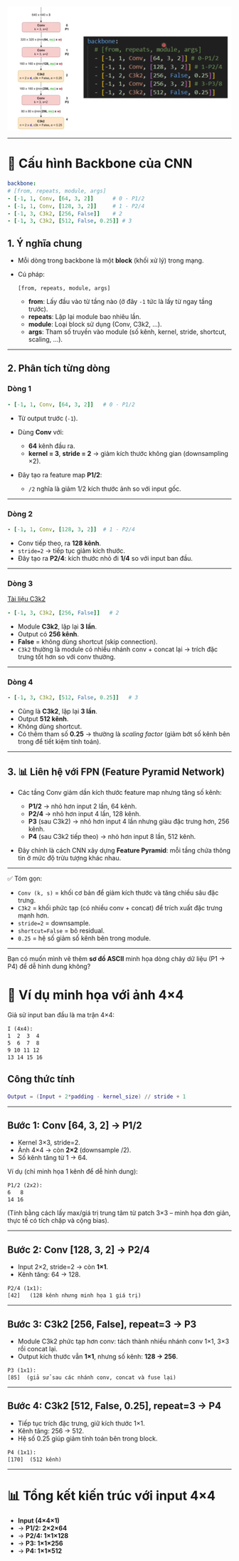 ![backbone](../imgs/backbone.jpg)


---

# 🧠 Cấu hình Backbone của CNN

```yaml
backbone:
# [from, repeats, module, args]
- [-1, 1, Conv, [64, 3, 2]]      # 0 - P1/2
- [-1, 1, Conv, [128, 3, 2]]     # 1 - P2/4
- [-1, 3, C3k2, [256, False]]    # 2
- [-1, 3, C3k2, [512, False, 0.25]] # 3
```

## 1. Ý nghĩa chung

* Mỗi dòng trong backbone là một **block** (khối xử lý) trong mạng.
* Cú pháp:

  ```
  [from, repeats, module, args]
  ```

  * **from**: Lấy đầu vào từ tầng nào (ở đây `-1` tức là lấy từ ngay tầng trước).
  * **repeats**: Lặp lại module bao nhiêu lần.
  * **module**: Loại block sử dụng (Conv, C3k2, …).
  * **args**: Tham số truyền vào module (số kênh, kernel, stride, shortcut, scaling, …).

---

## 2. Phân tích từng dòng

### Dòng 1

```yaml
- [-1, 1, Conv, [64, 3, 2]]   # 0 - P1/2
```

* Từ output trước (`-1`).
* Dùng **Conv** với:

  * **64** kênh đầu ra.
  * **kernel = 3**, **stride = 2** → giảm kích thước không gian (downsampling ×2).
* Đây tạo ra feature map **P1/2**:

  * `/2` nghĩa là giảm 1/2 kích thước ảnh so với input gốc.

---

### Dòng 2

```yaml
- [-1, 1, Conv, [128, 3, 2]]  # 1 - P2/4
```

* Conv tiếp theo, ra **128 kênh**.
* `stride=2` → tiếp tục giảm kích thước.
* Đây tạo ra **P2/4**: kích thước nhỏ đi **1/4** so với input ban đầu.

---

### Dòng 3

[Tài liệu C3k2](../../yolo11/c3k2.md)

```yaml
- [-1, 3, C3k2, [256, False]]   # 2
```

* Module **C3k2**, lặp lại **3 lần**.
* Output có **256 kênh**.
* **False** = không dùng shortcut (skip connection).
* `C3k2` thường là module có nhiều nhánh conv + concat lại → trích đặc trưng tốt hơn so với conv thường.

---

### Dòng 4

```yaml
- [-1, 3, C3k2, [512, False, 0.25]]   # 3
```

* Cũng là **C3k2**, lặp lại **3 lần**.
* Output **512 kênh**.
* Không dùng shortcut.
* Có thêm tham số **0.25** → thường là *scaling factor* (giảm bớt số kênh bên trong để tiết kiệm tính toán).

---

## 3. 📊 Liên hệ với FPN (Feature Pyramid Network)

* Các tầng Conv giảm dần kích thước feature map nhưng tăng số kênh:

  * **P1/2** → nhỏ hơn input 2 lần, 64 kênh.
  * **P2/4** → nhỏ hơn input 4 lần, 128 kênh.
  * **P3** (sau C3k2) → nhỏ hơn input 4 lần nhưng giàu đặc trưng hơn, 256 kênh.
  * **P4** (sau C3k2 tiếp theo) → nhỏ hơn input 8 lần, 512 kênh.
* Đây chính là cách CNN xây dựng **Feature Pyramid**: mỗi tầng chứa thông tin ở mức độ trừu tượng khác nhau.

---

✅ Tóm gọn:

* `Conv (k, s)` = khối cơ bản để giảm kích thước và tăng chiều sâu đặc trưng.
* `C3k2` = khối phức tạp (có nhiều conv + concat) để trích xuất đặc trưng mạnh hơn.
* `stride=2` = downsample.
* `shortcut=False` = bỏ residual.
* `0.25` = hệ số giảm số kênh bên trong module.

---

Bạn có muốn mình vẽ thêm **sơ đồ ASCII** minh họa dòng chảy dữ liệu (P1 → P4) để dễ hình dung không?

# 🧩 Ví dụ minh họa với ảnh 4×4

Giả sử input ban đầu là ma trận 4×4:

```
I (4x4):
1  2  3  4
5  6  7  8
9 10 11 12
13 14 15 16
```
## Công thức tính 
```lua
Output = (Input + 2*padding - kernel_size) // stride + 1
```

---

## Bước 1: Conv \[64, 3, 2]  → P1/2

* Kernel 3×3, stride=2.
* Ảnh 4×4 → còn **2×2** (downsample /2).
* Số kênh tăng từ 1 → 64.

Ví dụ (chỉ minh họa 1 kênh để dễ hình dung):

```
P1/2 (2x2):
6   8
14 16
```

(Tính bằng cách lấy max/giá trị trung tâm từ patch 3×3 – minh họa đơn giản, thực tế có tích chập và cộng bias).

---

## Bước 2: Conv \[128, 3, 2] → P2/4

* Input 2×2, stride=2 → còn **1×1**.
* Kênh tăng: 64 → 128.

```
P2/4 (1x1):
[42]   (128 kênh nhưng minh họa 1 giá trị)
```

---

## Bước 3: C3k2 \[256, False], repeat=3 → P3

* Module C3k2 phức tạp hơn conv: tách thành nhiều nhánh conv 1×1, 3×3 rồi concat lại.
* Output kích thước vẫn **1×1**, nhưng số kênh: **128 → 256**.

```
P3 (1x1):
[85]  (giả sử sau các nhánh conv, concat và fuse lại)
```

---

## Bước 4: C3k2 \[512, False, 0.25], repeat=3 → P4

* Tiếp tục trích đặc trưng, giữ kích thước 1×1.
* Kênh tăng: 256 → 512.
* Hệ số 0.25 giúp giảm tính toán bên trong block.

```
P4 (1x1):
[170]  (512 kênh)
```

---

# 📊 Tổng kết kiến trúc với input 4×4

* **Input (4×4×1)**
* → **P1/2: 2×2×64**
* → **P2/4: 1×1×128**
* → **P3: 1×1×256**
* → **P4: 1×1×512**
